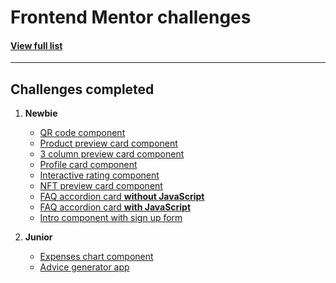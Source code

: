 # Frontend Mentor challenges

#### [View full list](https://loopchaves.github.io/challenges/)

---
## Challenges completed

1. **Newbie**
    - [QR code component](https://loopchaves.github.io/challenges?challenge=qr-code-component)
    - [Product preview card component](https://loopchaves.github.io/challenges?challenge=product-preview-card-component)
    - [3 column preview card component](https://loopchaves.github.io/challenges?challenge=3-column-preview-card-component)
    - [Profile card component](https://loopchaves.github.io/challenges?challenge=profile-card-component)
    - [Interactive rating component](https://loopchaves.github.io/challenges?challenge=interactive-rating-component)
    - [NFT preview card component](https://loopchaves.github.io/challenges?challenge=nft-preview-card-component)
    - [FAQ accordion card **without JavaScript**](https://loopchaves.github.io/challenges?challenge=faq-accordion-card-without-javascript)
    - [FAQ accordion card **with JavaScript**](https://loopchaves.github.io/challenges?challenge=faq-accordion-card-with-javascript)
    - [Intro component with sign up form](https://loopchaves.github.io/challenges?challenge=intro-component-with-signup-form)

2. **Junior**
    - [Expenses chart component](https://loopchaves.github.io/challenges?challenge=expenses-chart-component)
	- [Advice generator app](https://loopchaves.github.io/challenges?challenge=advice-generator-app)